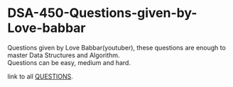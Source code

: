 # DSA-450-Questions-given-by-Love-babbar
Questions given by Love Babbar(youtuber), these questions are enough to master Data Structures and Algorithm.<br>
Questions can be easy, medium and hard.

link to all <a href="https://drive.google.com/file/d/1FMdN_OCfOI0iAeDlqswCiC2DZzD4nPsb/view">QUESTIONS</a>.
